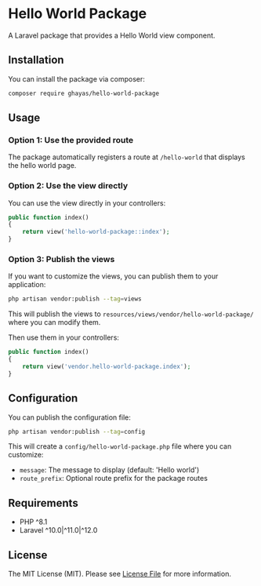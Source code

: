 # Hello World Package

A Laravel package that provides a Hello World view component.

## Installation

You can install the package via composer:

```bash
composer require ghayas/hello-world-package
```

## Usage

### Option 1: Use the provided route

The package automatically registers a route at `/hello-world` that displays the hello world page.

### Option 2: Use the view directly

You can use the view directly in your controllers:

```php
public function index()
{
    return view('hello-world-package::index');
}
```

### Option 3: Publish the views

If you want to customize the views, you can publish them to your application:

```bash
php artisan vendor:publish --tag=views
```

This will publish the views to `resources/views/vendor/hello-world-package/` where you can modify them.

Then use them in your controllers:

```php
public function index()
{
    return view('vendor.hello-world-package.index');
}
```

## Configuration

You can publish the configuration file:

```bash
php artisan vendor:publish --tag=config
```

This will create a `config/hello-world-package.php` file where you can customize:

-   `message`: The message to display (default: 'Hello world')
-   `route_prefix`: Optional route prefix for the package routes

## Requirements

-   PHP ^8.1
-   Laravel ^10.0|^11.0|^12.0

## License

The MIT License (MIT). Please see [License File](LICENSE.md) for more information.
